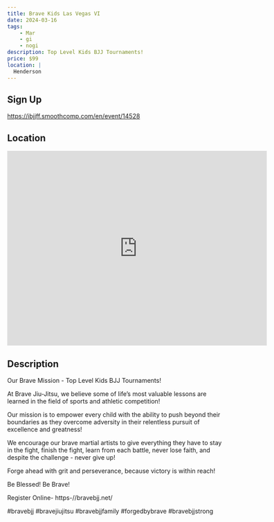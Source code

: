 ```yaml
---
title: Brave Kids Las Vegas VI
date: 2024-03-16
tags:
    - Mar
    - gi 
    - nogi 
description: Top Level Kids BJJ Tournaments!
price: $99
location: |
  Henderson
---
```

## Sign Up
https://ibjjff.smoothcomp.com/en/event/14528

## Location
<iframe src="https://www.google.com/maps/embed?pb=!1m18!1m12!1m3!1d12345.6789!2d-115.0422895!3d36.0818697!2m3!1f0!2f0!3f0!3m2!1i1024!2i768!4f13.1!3m3!1m2!1s0x0%3A0x0!2z36.0818697!5e0!3m2!1sen!2sus!4v1234567890" width="600" height="450" style="border:0;" allowfullscreen="" loading="lazy"></iframe>

## Description
Our Brave Mission - Top Level Kids BJJ Tournaments!


At Brave Jiu-Jitsu, we believe some of life’s most valuable lessons are learned in the field of sports and athletic competition!


Our mission is to empower every child with the ability to push beyond their boundaries as they overcome adversity in their relentless pursuit of excellence and greatness!


We encourage our brave martial artists to give everything they have to stay in the fight, finish the fight, learn from each battle, never lose faith, and despite the challenge - never give up!


Forge ahead with grit and perseverance, because victory is within reach!


Be Blessed! Be Brave!


Register Online- https-//bravebjj.net/


#bravebjj #bravejiujitsu #bravebjjfamily #forgedbybrave #bravebjjstrong